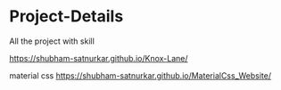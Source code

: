 # Project-Details
All the project with skill

https://shubham-satnurkar.github.io/Knox-Lane/

material css https://shubham-satnurkar.github.io/MaterialCss_Website/
